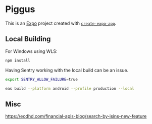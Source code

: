 # Piggus

This is an [Expo](https://expo.dev) project created with [`create-expo-app`](https://www.npmjs.com/package/create-expo-app).

## Local Building

For Windows using WLS:
```bash
npm install
```
Having Sentry working with the local build can be an issue.
```bash
export SENTRY_ALLOW_FAILURE=true
```
```bash
eas build --platform android --profile production --local
```


## Misc
https://eodhd.com/financial-apis-blog/search-by-isins-new-feature
